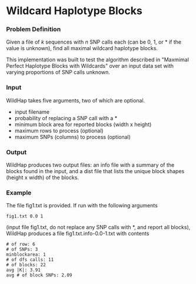 # Wildcard Haplotype Blocks

### Problem Definition

Given a file of _k_ sequences with _n_ SNP calls each
(can be 0, 1, or * if the value is unknown), find all
maximal wildcard haplotype blocks.

This implementation was built to test the algorithm described in "Maxmimal
Perfect Haplotype Blocks with Wildcards" over an input data set with varying
proportions of SNP calls unknown.

### Input

WildHap takes five arguments, two of which are optional.
* input filename
* probability of replacing a SNP call with a *
* minimum block area for reported blocks (width x height)
* maximum rows to process (optional)
* maximum SNPs (columns) to process (optional)

### Output

WildHap produces two output files: an info file with a summary of the blocks
found in the input, and a dist file that lists the unique block shapes (height
x width) of the blocks.

### Example

The file fig1.txt is provided. If run with the following arguments

```
fig1.txt 0.0 1
```

(input file fig1.txt, do not replace any SNP calls with *,
and report all blocks), WildHap produces a file fig1.txt.info-0.0-1.txt
with contents

```
# of row: 6
# of SNPs: 3
minblockarea: 1
# of dfs calls: 11
# of blocks: 22
avg |K|: 3.91
avg # of block SNPs: 2.09
```
